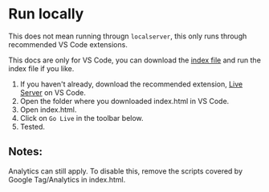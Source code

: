 # Run locally
This does not mean running througn `localserver`, this only runs through recommended VS Code extensions.

This docs are only for VS Code, you can download the [index file](https://minhaskamal.github.io/DownGit/#/home?url=https://github.com/softorangetech200/terribly-broken-website/blob/main/index.html) and run the index file if you like.

1. If you haven't already, download the recommended extension, [Live Server](https://marketplace.visualstudio.com/items?itemName=ritwickdey.LiveServer) on VS Code.
2. Open the folder where you downloaded index.html in VS Code.
3. Open index.html.
4. Click on `Go Live` in the toolbar below.
5. Tested.

## Notes:
Analytics can still apply. To disable this, remove the scripts covered by Google Tag/Analytics in index.html.
